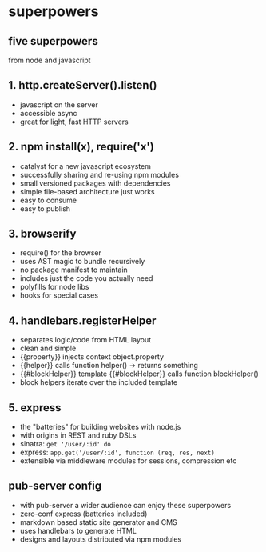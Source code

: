 # superpowers

## five superpowers 
from node and javascript

## 1. http.createServer().listen()
- javascript on the server
- accessible async
- great for light, fast HTTP servers

## 2. npm install(x), require('x')
- catalyst for a new javascript ecosystem
- successfully sharing and re-using npm modules
- small versioned packages with dependencies
- simple file-based architecture just works
- easy to consume
- easy to publish

## 3. browserify
- require() for the browser
- uses AST magic to bundle recursively
- no package manifest to maintain
- includes just the code you actually need
- polyfills for node libs
- hooks for special cases

## 4. handlebars.registerHelper
- separates logic/code from HTML layout
- clean and simple 
- {{property}} injects context object.property
- {{helper}} calls function helper() -> returns something
- {{#blockHelper}} template {{#blockHelper}} calls function blockHelper()
- block helpers iterate over the included template

## 5. express
- the "batteries" for building websites with node.js
- with origins in REST and ruby DSLs
- sinatra: `get '/user/:id' do`
- express: `app.get('/user/:id', function (req, res, next)`
- extensible via middleware modules for sessions, compression etc

## pub-server config
- with pub-server a wider audience can enjoy these superpowers
- zero-conf express (batteries included)
- markdown based static site generator and CMS
- uses handlebars to generate HTML
- designs and layouts distributed via npm modules
